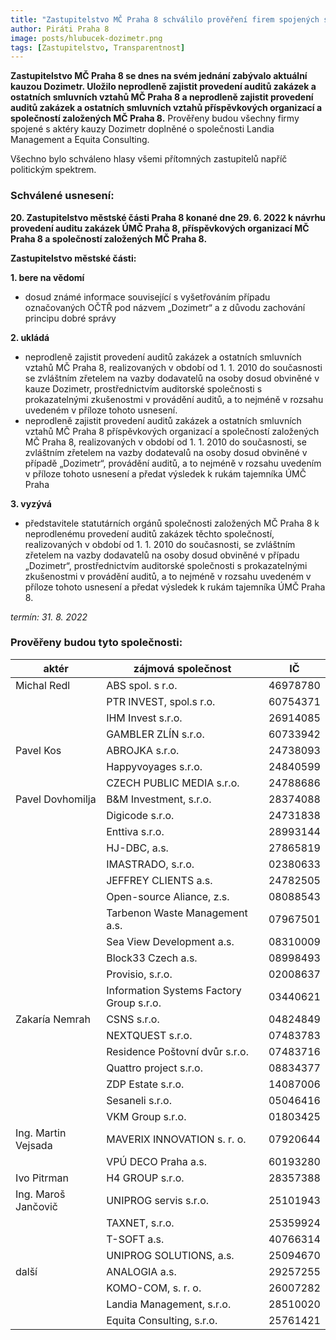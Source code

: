 ```yaml
---
title: "Zastupitelstvo MČ Praha 8 schválilo prověření firem spojených s aktéry kauzy Dozimetr"
author: Piráti Praha 8
image: posts/hlubucek-dozimetr.png
tags: [Zastupitelstvo, Transparentnost]
---
```


**Zastupitelstvo MČ Praha 8 se dnes na svém jednání zabývalo aktuální kauzou Dozimetr. Uložilo neprodleně zajistit provedení auditů zakázek a ostatních smluvních vztahů MČ Praha 8 a neprodleně zajistit provedení auditů zakázek a ostatních smluvních vztahů příspěvkových organizací a společností založených MČ Praha 8.** Prověřeny budou všechny firmy spojené s aktéry kauzy Dozimetr doplněné o společnosti Landia Management a Equita Consulting.

Všechno bylo schváleno hlasy všemi přítomných zastupitelů napříč politickým spektrem.

### Schválené usnesení: 

**20. Zastupitelstvo městské části Praha 8 konané dne 29. 6. 2022 k návrhu provedení auditu zakázek ÚMČ Praha 8, příspěvkových organizací MČ Praha 8 a společností založených MČ Praha 8.**

**Zastupitelstvo městské části:**

**1. bere na vědomí**
- dosud známé informace související s vyšetřováním případu označovaných OČTŘ pod názvem „Dozimetr“ a z důvodu zachování principu dobré správy 

**2. ukládá**
- neprodleně zajistit provedení auditů zakázek a ostatních smluvních vztahů MČ Praha 8, realizovaných v období od 1. 1. 2010 do současnosti se zvláštním zřetelem na vazby dodavatelů na osoby dosud obviněné v kauze Dozimetr, prostřednictvím auditorské společnosti s prokazatelnými zkušenostmi v provádění auditů, a to nejméně v rozsahu uvedeném v příloze tohoto usnesení. 
- neprodleně zajistit provedení auditů zakázek a ostatních smluvních vztahů MČ Praha 8 příspěvkových organizací a společností založených MČ Praha 8, realizovaných v období od 1. 1. 2010 do současnosti, se zvláštním zřetelem na vazby dodatevalů na osoby dosud obviněné v případě „Dozimetr“, provádění auditů, a to nejméně v rozsahu uvedením v příloze tohoto usnesení a předat výsledek k rukám tajemníka ÚMČ Praha 

**3. vyzývá**
-  představitele statutárních orgánů společnosti založených MČ Praha 8 k neprodlenému provedení auditů zakázek těchto společností, realizovaných v období od 1. 1. 2010 do současnosti, se zvláštním zřetelem na vazby dodavatelů na osoby dosud obviněné v případu „Dozimetr“, prostřednictvím auditorské společnosti s prokazatelnými zkušenostmi v provádění auditů, a to nejméně v rozsahu uvedeném v příloze tohoto usnesení a předat výsledek k rukám tajemníka ÚMČ Praha 8. 

*termín: 31. 8. 2022*

### Prověřeny budou tyto společnosti:

| aktér               | zájmová společnost                       | IČ       |
|---------------------|------------------------------------------|----------|
| Michal Redl         | ABS spol. s r.o.	                       | 46978780 |
|                     | PTR INVEST, spol.s r.o.                  | 60754371 |
|                     | IHM Invest s.r.o.                        | 26914085 |
|                     | GAMBLER ZLÍN s.r.o.                      | 60733942 |
| Pavel Kos           | ABROJKA s.r.o.	                         | 24738093 |
|                     | Happyvoyages s.r.o.                      | 24840599 |
|                     | CZECH PUBLIC MEDIA s.r.o.                | 24788686 |
|Pavel Dovhomilja     | B&M Investment, s.r.o.                   | 28374088 |
|                     | Digicode s.r.o.	                         | 24731838 |
|                     | Enttiva s.r.o.	                         | 28993144 |
|                     | HJ-DBC, a.s.	                           | 27865819 |
|                     | IMASTRADO, s.r.o.	                       | 02380633 |
|                     | JEFFREY CLIENTS a.s.                     | 24782505 |
|		                  | Open-source Aliance, z.s.                | 08088543 |
|		                  | Tarbenon Waste Management a.s.           | 07967501 |
|  		                | Sea View Development a.s.	               | 08310009 |
| 		                | Block33 Czech a.s.		                   | 08998493 |
|		                  | Provisio, s.r.o.		                     | 02008637 |
|		                  | Information Systems Factory Group s.r.o. | 03440621 |
|Zakaría Nemrah	      | CSNS s.r.o.		                           | 04824849 |
| 		                | NEXTQUEST s.r.o.		                     | 07483783 |
| 		                | Residence Poštovní dvůr s.r.o.           | 07483716 |
| 		                | Quattro project s.r.o.	                 | 08834377 |
|		                  | ZDP Estate s.r.o.		                     | 14087006 |
|	                    | Sesaneli s.r.o.	                         | 05046416 |
| 		                | VKM Group s.r.o.	                       | 01803425 |
| Ing. Martin Vejsada | MAVERIX INNOVATION s. r. o.              | 07920644 |
| 		                | VPÚ DECO Praha a.s.	                     | 60193280 |
|Ivo Pitrman	        |	H4 GROUP s.r.o.	                         | 28357388 |
| Ing. Maroš Jančovič |	UNIPROG servis s.r.o.	                   | 25101943 |
|		                  |	TAXNET, s.r.o.		                       | 25359924 |
|		                  |	T-SOFT a.s.		                           | 40766314 |
|		                  | UNIPROG SOLUTIONS, a.s.	                 | 25094670 |
| další 	            |	ANALOGIA a.s.	                           | 29257255 |
| 		                | KOMO-COM, s. r. o.	                     | 26007282 |
| 		                |	Landia Management, s.r.o.                | 28510020 |
| 		                |	Equita Consulting, s.r.o.                | 25761421 |
